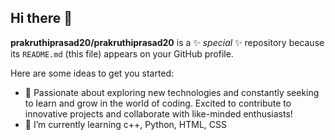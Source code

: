 ## Hi there 👋


**prakruthiprasad20/prakruthiprasad20** is a ✨ _special_ ✨ repository because its `README.md` (this file) appears on your GitHub profile.

Here are some ideas to get you started:

- 🔭 Passionate about exploring new technologies and constantly seeking to learn and grow in the world of coding. Excited to contribute to innovative projects and collaborate with like-minded enthusiasts!
- 🌱 I’m currently learning c++, Python, HTML, CSS
  



